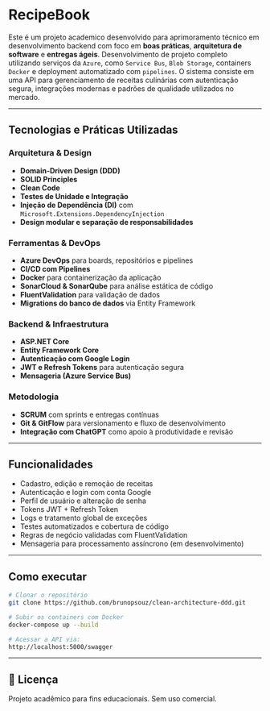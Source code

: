 # RecipeBook 

Este é um projeto academico desenvolvido para aprimoramento técnico em desenvolvimento backend com foco em **boas práticas**, **arquitetura de software** e **entregas ágeis**.
Desenvolvimento de projeto completo utilizando serviços da `Azure`, como `Service Bus`, `Blob Storage`, containers `Docker` e deployment automatizado com `pipelines`.
O sistema consiste em uma API para gerenciamento de receitas culinárias com autenticação segura, integrações modernas e padrões de qualidade utilizados no mercado.

---

## Tecnologias e Práticas Utilizadas

### Arquitetura & Design
- **Domain-Driven Design (DDD)**
- **SOLID Principles**
- **Clean Code**
- **Testes de Unidade e Integração**
- **Injeção de Dependência (DI)** com `Microsoft.Extensions.DependencyInjection`
- **Design modular e separação de responsabilidades**

###  Ferramentas & DevOps
- **Azure DevOps** para boards, repositórios e pipelines
- **CI/CD com Pipelines**
- **Docker** para containerização da aplicação
- **SonarCloud & SonarQube** para análise estática de código
- **FluentValidation** para validação de dados
- **Migrations do banco de dados** via Entity Framework

### Backend & Infraestrutura
- **ASP.NET Core**
- **Entity Framework Core**
- **Autenticação com Google Login**
- **JWT e Refresh Tokens** para autenticação segura
- **Mensageria (Azure Service Bus)**

### Metodologia
- **SCRUM** com sprints e entregas contínuas
- **Git & GitFlow** para versionamento e fluxo de desenvolvimento
- **Integração com ChatGPT** como apoio à produtividade e revisão

---

## Funcionalidades

- Cadastro, edição e remoção de receitas
- Autenticação e login com conta Google
- Perfil de usuário e alteração de senha
- Tokens JWT + Refresh Token
- Logs e tratamento global de exceções
- Testes automatizados e cobertura de código
- Regras de negócio validadas com FluentValidation
- Mensageria para processamento assíncrono (em desenvolvimento)

---

## Como executar

```bash
# Clonar o repositório
git clone https://github.com/brunopsouz/clean-architecture-ddd.git

# Subir os containers com Docker
docker-compose up --build

# Acessar a API via:
http://localhost:5000/swagger
```
---

## 📄 Licença
Projeto acadêmico para fins educacionais. Sem uso comercial.
